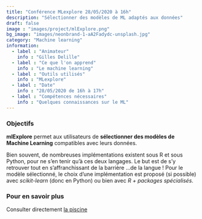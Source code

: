 ```yaml
---
title: "Conférence MLexplore 28/05/2020 à 16h"
description: "Sélectionner des modèles de ML adaptés aux données"
draft: false
image : "images/project/mlExplore.png"
bg_image: "images/neonbrand-1-aA2Fadydc-unsplash.jpg"
category: "Machine learning"
information:
  - label : "Animateur"
    info : "Gilles Delille"
  - label : "Ce que l'on apprend"
    info : "Le machine learning"
  - label : "Outils utilisés"
    info : "MLexplore"
  - label : "Date"
    info : "28/05/2020 de 16h à 17h"
  - label : "Compétences nécessaires"
    info : "Quelques connaissances sur le ML"
---
```


### Objectifs

**mlExplore** permet aux utilisateurs de **sélectionner des modèles de Machine Learning** compatibles avec leurs données.

Bien souvent, de nombreuses implémentations existent sous R et sous Python, pour ne s’en tenir qu’à ces deux langages.
Le but est de s’y retrouver tout en s’affranchissant de la barrière …de la langue !
Pour le modèle sélectionné, le choix d’une implémentation est proposé (si possible) avec *scikit-learn* (donc en Python) ou bien avec *R + packages spécialisés*.

### Pour en savoir plus

Consulter directement [la piscine](https://github.com/spyrales/la-piscine/tree/master/mlExplore)